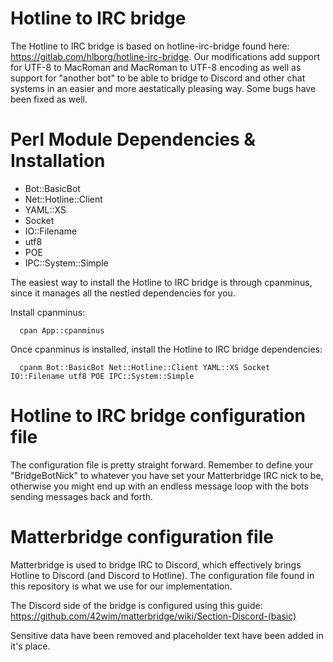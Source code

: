 # Hotline to IRC bridge

The Hotline to IRC bridge is based on hotline-irc-bridge found here: https://gitlab.com/hlborg/hotline-irc-bridge.
Our modifications add support for UTF-8 to MacRoman and MacRoman to UTF-8 encoding as well as support for "another bot" to be able to bridge to Discord and other chat systems in an easier and more aestatically pleasing way. Some bugs have been fixed as well.

# Perl Module Dependencies & Installation

- Bot::BasicBot
- Net::Hotline::Client
- YAML::XS
- Socket
- IO::Filename
- utf8
- POE
- IPC::System::Simple

The easiest way to install the Hotline to IRC bridge is through cpanminus, since it manages all the nestled dependencies for you.

Install cpanminus:
```
  cpan App::cpanminus
```

Once cpanminus is installed, install the Hotline to IRC bridge dependencies:
```
  cpanm Bot::BasicBot Net::Hotline::Client YAML::XS Socket IO::Filename utf8 POE IPC::System::Simple
```

# Hotline to IRC bridge configuration file

The configuration file is pretty straight forward. Remember to define your "BridgeBotNick" to whatever you have set your Matterbridge IRC nick to be, otherwise you might end up with an endless message loop with the bots sending messages back and forth.

# Matterbridge configuration file
Matterbridge is used to bridge IRC to Discord, which effectively brings Hotline to Discord (and Discord to Hotline).
The configuration file found in this repository is what we use for our implementation.

The Discord side of the bridge is configured using this guide:
https://github.com/42wim/matterbridge/wiki/Section-Discord-(basic)

Sensitive data have been removed and placeholder text have been added in it's place.
